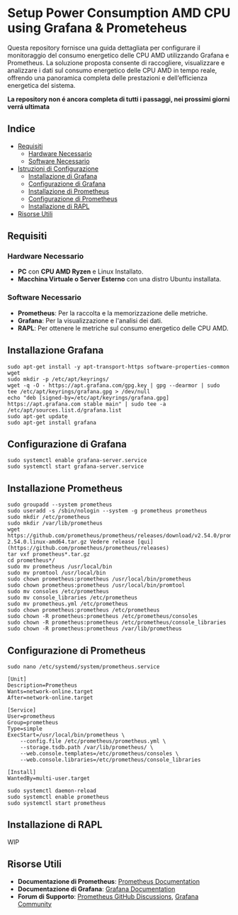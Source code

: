 # Setup Power Consumption AMD CPU using Grafana & Prometeheus 

Questa repository fornisce una guida dettagliata per configurare il monitoraggio del consumo energetico delle CPU AMD utilizzando Grafana e Prometheus. La soluzione proposta consente di raccogliere, visualizzare e analizzare i dati sul consumo energetico delle CPU AMD in tempo reale, offrendo una panoramica completa delle prestazioni e dell’efficienza energetica del sistema.

**La repository non é ancora completa di tutti i passaggi, nei prossimi giorni verrá ultimata**

## Indice

- [Requisiti](#requisiti)
  - [Hardware Necessario](#hardware-necessario)
  - [Software Necessario](#software-necessario)
- [Istruzioni di Configurazione](#istruzioni-di-configurazione)
  - [Installazione di Grafana](#installazione-di-grafana)
  - [Configurazione di Grafana](#configurazione-di-grafana)
  - [Installazione di Prometheus](#installazione-di-prometheus)
  - [Configurazione di Prometheus](#configurazione-di-prometheus)
  - [Installazione di RAPL](#installazione-di-rapl)
- [Risorse Utili](#risorse-utili)

## Requisiti

### Hardware Necessario

- **PC** con **CPU AMD Ryzen** e Linux Installato.
- **Macchina Virtuale o Server Esterno** con una distro Ubuntu installata.

### Software Necessario

- **Prometheus**: Per la raccolta e la memorizzazione delle metriche.
- **Grafana**: Per la visualizzazione e l'analisi dei dati.
- **RAPL**: Per ottenere le metriche sul consumo energetico delle CPU AMD.

## Installazione Grafana

```
sudo apt-get install -y apt-transport-https software-properties-common wget
sudo mkdir -p /etc/apt/keyrings/
wget -q -O - https://apt.grafana.com/gpg.key | gpg --dearmor | sudo tee /etc/apt/keyrings/grafana.gpg > /dev/null
echo "deb [signed-by=/etc/apt/keyrings/grafana.gpg] https://apt.grafana.com stable main" | sudo tee -a /etc/apt/sources.list.d/grafana.list
sudo apt-get update
sudo apt-get install grafana
```

## Configurazione di Grafana

```
sudo systemctl enable grafana-server.service
sudo systemctl start grafana-server.service
```

## Installazione Prometheus

```
sudo groupadd --system prometheus
sudo useradd -s /sbin/nologin --system -g prometheus prometheus
sudo mkdir /etc/prometheus
sudo mkdir /var/lib/prometheus
wget https://github.com/prometheus/prometheus/releases/download/v2.54.0/prometheus-2.54.0.linux-amd64.tar.gz Vedere release [qui](https://github.com/prometheus/prometheus/releases)
tar vxf prometheus*.tar.gz
cd prometheus*/
sudo mv prometheus /usr/local/bin
sudo mv promtool /usr/local/bin
sudo chown prometheus:prometheus /usr/local/bin/prometheus
sudo chown prometheus:prometheus /usr/local/bin/promtool
sudo mv consoles /etc/prometheus
sudo mv console_libraries /etc/prometheus
sudo mv prometheus.yml /etc/prometheus
sudo chown prometheus:prometheus /etc/prometheus
sudo chown -R prometheus:prometheus /etc/prometheus/consoles
sudo chown -R prometheus:prometheus /etc/prometheus/console_libraries
sudo chown -R prometheus:prometheus /var/lib/prometheus
```

## Configurazione di Prometheus

```
sudo nano /etc/systemd/system/prometheus.service
```
```
[Unit]
Description=Prometheus
Wants=network-online.target
After=network-online.target

[Service]
User=prometheus
Group=prometheus
Type=simple
ExecStart=/usr/local/bin/prometheus \
    --config.file /etc/prometheus/prometheus.yml \
    --storage.tsdb.path /var/lib/prometheus/ \
    --web.console.templates=/etc/prometheus/consoles \
    --web.console.libraries=/etc/prometheus/console_libraries

[Install]
WantedBy=multi-user.target
```
```
sudo systemctl daemon-reload
sudo systemctl enable prometheus
sudo systemctl start prometheus
```

## Installazione di RAPL
WIP

## Risorse Utili

- **Documentazione di Prometheus**: [Prometheus Documentation](https://prometheus.io/docs/)
- **Documentazione di Grafana**: [Grafana Documentation](https://grafana.com/docs/)
- **Forum di Supporto**: [Prometheus GitHub Discussions](https://github.com/prometheus/prometheus/discussions), [Grafana Community](https://community.grafana.com/)